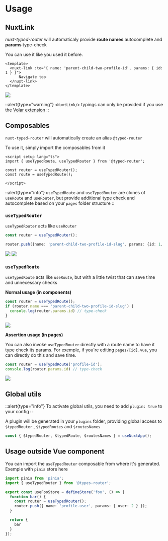 
# Usage

## NuxtLink

*nuxt-typed-router* will automaticaly provide **route names** autocomplete and **params** type-check

You can use it like you used it before.

```vue
<template>
  <nuxt-link :to="{ name: 'parent-child-two-profile-id', params: { id: 1 } }">
      Navigate too
  </nuxt-link>
</template>
```

<img src='https://raw.githubusercontent.com/victorgarciaesgi/nuxt-typed-router/master/.github/images/docs/nuxt-link.png'/>

::alert{type="warning"}
`<NuxtLink/>` typings can only be provided if you use the [Volar extension](https://marketplace.visualstudio.com/items?itemName=Vue.volar)
::


## Composables

`nuxt-typed-router` will automatically create an alias `@typed-router`

To use it, simply import the composables from it

```vue
<script setup lang="ts">
import { useTypedRoute, useTypedRouter } from '@typed-router';

const router = useTypedRouter();
const route = useTypedRoute();

</script>
```

::alert{type="info"}
`useTypedRoute` and `useTypedRouter` are clones of `useRoute` and `useRouter`, but provide additional type check and autocomplete based on your `pages` folder structure
::

### `useTypedRouter`

`useTypedRouter` acts like `useRouter`

```ts
const router = useTypedRouter();

router.push({name: 'parent-child-two-profile-id-slug', params: {id: 1, slug: 'foo'}})
```

<img src='https://raw.githubusercontent.com/victorgarciaesgi/nuxt-typed-router/master/.github/images/docs/typedRouter-name.png'/>

<img src='https://raw.githubusercontent.com/victorgarciaesgi/nuxt-typed-router/master/.github/images/docs/typedRouter-params.png'/>



### `useTypedRoute`

`useTypedRoute` acts like `useRoute`, but with a little twist that can save time and unnecessary checks


**Normal usage (in components)**

```ts
const router = useTypedRoute();
if (router.name === 'parent-child-two-profile-id-slug') {
  console.log(router.params.id) // type-check
}
```

<img src='https://raw.githubusercontent.com/victorgarciaesgi/nuxt-typed-router/master/.github/images/docs/typedRoute-default.png'/>



**Assertion usage (in pages)**

You can also invoke `useTypedRouter` directly with a route name to have it type check its params.
For exemple, if you're editing `pages/[id].vue`, you can directly do this and save time.

```ts
const router = useTypedRoute('profile-id');
console.log(router.params.id) // type-check
```

<img src='https://raw.githubusercontent.com/victorgarciaesgi/nuxt-typed-router/master/.github/images/docs/typedRoute-advanced.png'/>



## Global utils


::alert{type="info"}
To activate global utils, you need to add `plugin: true` to your config
::

A plugin will be generated in your `plugins` folder, providing global access to `$typedRouter` , `$typedRoutes` and `$routesNames`


```ts
const { $typedRouter, $typedRoute, $routesNames } = useNuxtApp();
```

## Usage outside Vue component

You can import the `useTypedRouter` composable from where it's generated.
Exemple with `pinia` store here

```ts
import pinia from 'pinia';
import { useTypedRouter } from '@types-router';

export const useFooStore = defineStore('foo', () => {
  function bar() {
    const router = useTypedRouter();
    router.push({ name: 'profile-user', params: { user: 2 } });
  }

  return {
    bar
  }
});
```